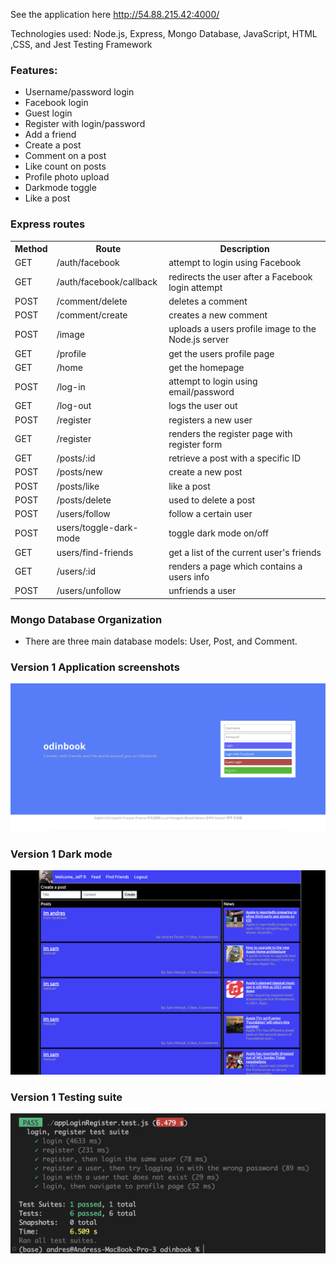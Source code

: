 See the application here http://54.88.215.42:4000/

Technologies used: Node.js, Express, Mongo Database, JavaScript, HTML ,CSS, and Jest Testing Framework

### Features:

-   Username/password login
-   Facebook login
-   Guest login
-   Register with login/password
-   Add a friend
-   Create a post
-   Comment on a post
-   Like count on posts
-   Profile photo upload
-   Darkmode toggle
-   Like a post

### Express routes

<table>
  <tr>
    <th>Method</th>
    <th>Route</th>
    <th>Description</th>
  </tr>
  <tr>
    <td>GET</td>
    <td>/auth/facebook</td>
    <td>attempt to login using Facebook</td>
  </tr>
  <tr>
    <td>GET</td>
    <td>/auth/facebook/callback</td>
    <td>redirects the user after a Facebook login attempt</td>
  </tr>
  <tr>
    <td>POST</td>
    <td>/comment/delete</td>
    <td>deletes a comment</td>
  </tr>
  <tr>
    <td>POST</td>
    <td>/comment/create</td>
    <td>creates a new comment</td>
  </tr>

  <tr>
    <td>POST</td>
    <td>/image</td>
    <td>uploads a users profile image to the Node.js server</td>
  </tr>

  <tr>
    <td>GET</td>
    <td>/profile</td>
    <td>get the users profile page</td>
  </tr>

  <tr>
    <td>GET</td>
    <td>/home</td>
    <td>get the homepage</td>
  </tr>

  <tr>
    <td>POST</td>
    <td>/log-in</td>
    <td>attempt to login using email/password</td>
  </tr>

  <tr>
    <td>GET</td>
    <td>/log-out</td>
    <td>logs the user out</td>
  </tr>

  <tr>
    <td>POST</td>
    <td>/register</td>
    <td>registers a new user</td>
  </tr>

  <tr>
    <td>GET</td>
    <td>/register</td>
    <td>renders the register page with register form</td>
  </tr>


  <tr>
    <td>GET</td>
    <td>/posts/:id</td>
    <td>retrieve a post with a specific ID</td>
  </tr>

  <tr>
    <td>POST</td>
    <td>/posts/new</td>
    <td>create a new post</td>
  </tr>

  <tr>
    <td>POST</td>
    <td>/posts/like</td>
    <td>like a post</td>
  </tr>

  <tr>
    <td>POST</td>
    <td>/posts/delete</td>
    <td>used to delete a post</td>
  </tr>

  <tr>
    <td>POST</td>
    <td>/users/follow</td>
    <td>follow a certain user</td>
  </tr>

  <tr>
    <td>POST</td>
    <td>users/toggle-dark-mode</td>
    <td>toggle dark mode on/off</td>
  </tr>

  <tr>
    <td>GET</td>
    <td>users/find-friends</td>
    <td>get a list of the current user's friends</td>
  </tr>

  <tr>
    <td>GET</td>
    <td>/users/:id</td>
    <td>renders a page which contains a users info</td>
  </tr>

  <tr>
    <td>POST</td>
    <td>/users/unfollow</td>
    <td>unfriends a user</td>
  </tr>
</table>

### Mongo Database Organization

-   There are three main database models: User, Post, and Comment.

### Version 1 Application screenshots

![alt](./website-screenshots/odin-homepage.png)

### Version 1 Dark mode

![alt](./website-screenshots/homepagev2.png)

### Version 1 Testing suite

![alt](./website-screenshots/testing.png)


